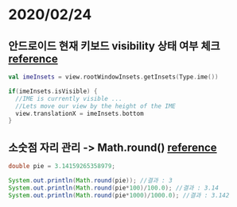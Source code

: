 # 2020/02/24

## 안드로이드 현재 키보드 visibility 상태 여부 체크 [reference](https://twitter.com/chrisbanes/status/1230598177511788545?s=20)

~~~kotlin
val imeInsets = view.rootWindowInsets.getInsets(Type.ime())

if(imeInsets.isVisible) {
  //IME is currently visible ...
  //Lets move our view by the height of the IME
  view.translationX = imeInsets.bottom
}
~~~

## 소숫점 자리 관리 -> Math.round() [reference](https://coding-factory.tistory.com/250)

~~~java
double pie = 3.14159265358979;

System.out.println(Math.round(pie)); //결과 : 3
System.out.println(Math.round(pie*100)/100.0); //결과 : 3.14
System.out.println(Math.round(pie*1000)/1000.0); //결과 : 3.142
~~~
